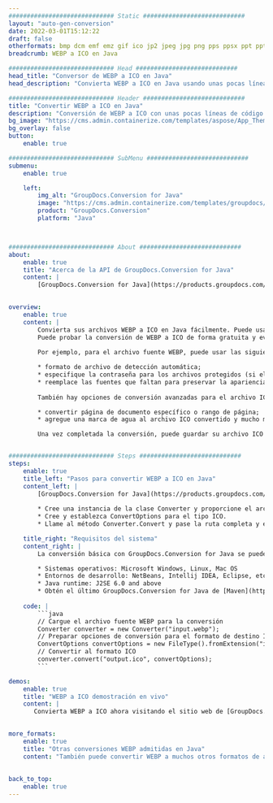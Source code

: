 ```yaml
---
############################# Static ############################
layout: "auto-gen-conversion"
date: 2022-03-01T15:12:22
draft: false
otherformats: bmp dcm emf emz gif ico jp2 jpeg jpg png pps ppsx ppt pptx psb psd svg svgz tga tif tiff webp wmf wmz
breadcrumb: WEBP a ICO en Java

############################# Head ############################
head_title: "Conversor de WEBP a ICO en Java"
head_description: "Convierta WEBP a ICO en Java usando unas pocas líneas de código. Utilice la API de conversión de documentos de GroupDocs para convertir más de 160 formatos de archivo."

############################# Header ############################
title: "Convertir WEBP a ICO en Java"
description: "Conversión de WEBP a ICO con unas pocas líneas de código Java"
bg_image: "https://cms.admin.containerize.com/templates/aspose/App_Themes/V3/images/bg/header1.png"
bg_overlay: false
button:
    enable: true

############################# SubMenu ############################
submenu:
    enable: true

    left:
        img_alt: "GroupDocs.Conversion for Java"
        image: "https://cms.admin.containerize.com/templates/groupdocs/images/product-logos/90x90-noborder/groupdocs-conversion-java.png"
        product: "GroupDocs.Conversion"
        platform: "Java"



############################# About ############################
about:
    enable: true
    title: "Acerca de la API de GroupDocs.Conversion for Java"
    content: |
        [GroupDocs.Conversion for Java](https://products.groupdocs.com/conversion/java/) se puede usar para convertir Microsoft Word, Excel, PowerPoint, PDF, Visio y otros formatos. GroupDocs.Conversion es una API independiente que es adecuada para sistemas internos y de back-end donde se requiere un alto rendimiento. No depende de ningún software como Microsoft u Open Office.
    

overview:
    enable: true
    content: |
        Convierta sus archivos WEBP a ICO en Java fácilmente. Puede usar solo un par de líneas de código Java en cualquier plataforma de su elección, como Windows, Linux, macOS.
        Puede probar la conversión de WEBP a ICO de forma gratuita y evaluar la calidad de los resultados de la conversión. Junto con los escenarios de conversión de archivos simples, puede probar opciones más avanzadas para cargar el archivo de origen WEBP y para guardar el resultado de salida ICO. 
        
        Por ejemplo, para el archivo fuente WEBP, puede usar las siguientes opciones de carga:

        * formato de archivo de detección automática;
        * especifique la contraseña para los archivos protegidos (si el formato de archivo lo admite);
        * reemplace las fuentes que faltan para preservar la apariencia del documento.
        
        También hay opciones de conversión avanzadas para el archivo ICO:

        * convertir página de documento específico o rango de página;
        * agregue una marca de agua al archivo ICO convertido y mucho más.

        Una vez completada la conversión, puede guardar su archivo ICO en la ruta del archivo local o en cualquier almacenamiento de terceros como FTP, Amazon S3, Google Drive, Dropbox, etc. Tenga en cuenta que para convertir WEBP a ICO no es necesario instalar ningún software adicional, como MS Office, Open Office, Adobe Acrobat Reader, etc.


############################# Steps ############################
steps:
    enable: true
    title_left: "Pasos para convertir WEBP a ICO en Java"
    content_left: |
        [GroupDocs.Conversion for Java](https://products.groupdocs.com/conversion/java/) facilita a los desarrolladores convertir un archivo WEBP a ICO con unas pocas líneas de código.
        
        * Cree una instancia de la clase Converter y proporcione el archivo WEBP con la ruta completa
        * Cree y establezca ConvertOptions para el tipo ICO.
        * Llame al método Converter.Convert y pase la ruta completa y el formato (ICO) como parámetro

    title_right: "Requisitos del sistema"
    content_right: |
        La conversión básica con GroupDocs.Conversion for Java se puede realizar en unos pocos pasos simples. Nuestras API son compatibles con todas las principales plataformas y sistemas operativos. Antes de ejecutar el código a continuación, asegúrese de tener instalados los siguientes requisitos previos en su sistema.

        * Sistemas operativos: Microsoft Windows, Linux, Mac OS
        * Entornos de desarrollo: NetBeans, Intellij IDEA, Eclipse, etc.
        * Java runtime: J2SE 6.0 and above
        * Obtén el último GroupDocs.Conversion for Java de [Maven](https://repository.groupdocs.com/webapp/#/artifacts/browse/tree/General/repo/com/groupdocs/groupdocs-conversion)
         
    code: |
        ```java    
        // Cargue el archivo fuente WEBP para la conversión
        Converter converter = new Converter("input.webp");
        // Preparar opciones de conversión para el formato de destino ICO
        ConvertOptions convertOptions = new FileType().fromExtension("ico").getConvertOptions();
        // Convertir al formato ICO
        converter.convert("output.ico", convertOptions);
        ```

demos:
    enable: true
    title: "WEBP a ICO demostración en vivo"
    content: |
       Convierta WEBP a ICO ahora visitando el sitio web de [GroupDocs.Conversion App](https://products.groupdocs.app/conversion/family). La demostración en línea tiene las siguientes ventajas
          

more_formats:
    enable: true
    title: "Otras conversiones WEBP admitidas en Java"
    content: "También puede convertir WEBP a muchos otros formatos de archivo. Consulte la lista a continuación."
       
       
back_to_top:
    enable: true
---
```

